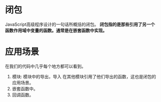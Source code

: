 # 闭包
JavaScript高级程序设计的一句话所概括的闭包。
**闭包指的是那些引用了另一个函数作用域中变量的函数。通常是在嵌套函数中实现。**

# 应用场景
在我们的代码中几乎每个地方都可以看到。
1. 模块: 模块中的导出，导入 在其他模块引用了他们导出的函数，这也是闭包的应用场景。
2. 嵌套函数中。
3. 回调函数。